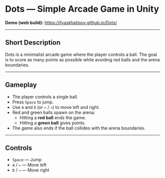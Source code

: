 # Dots — Simple Arcade Game in Unity

**Demo (web build):** https://ilyaskhatipov.github.io/Dots/

---

## Short Description

Dots is a minimalist arcade game where the player controls a ball. The goal is to score as many points as possible while avoiding red balls and the arena boundaries.

---

## Gameplay

- The player controls a single ball.
- Press `Space` to jump.
- Use `A` and `D` (or `←` / `→`) to move left and right.
- Red and green balls spawn on the arena:
  - Hitting a **red ball** ends the game.
  - Hitting a **green ball** gives points.
- The game also ends if the ball collides with the arena boundaries.

---

## Controls

- `Space` — Jump
- `A` / `←` — Move left
- `D` / `→` — Move right
